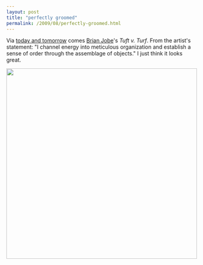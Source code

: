 ```yaml
---
layout: post
title: "perfectly groomed"
permalink: /2009/08/perfectly-groomed.html
---
```


<p>Via <a href="http://www.todayandtomorrow.net/">today and tomorrow</a> comes <a href="http://brianjobe.com/">Brian Jobe</a>&#39;s <em>Tuft v. Turf</em>.  From the artist&#39;s statement:  &quot;I channel energy into meticulous organization and establish a sense of order through the assemblage of objects.&quot;  I just think it looks great.</p>

<p><img src="https://brianjobe.com/images/2009/Fire_Escape_4.jpg" width="500" /></p>


